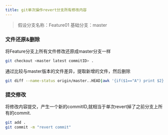 ```yaml
---
title: git单次操作revert分支所有修改内容
---
```


> 假设分支名称：Feature01 基础分支：master

### 文件还原&删除

将Feature分支上所有文件修改还原成master分支一样

``` bash
git checkout <master latest commitID> .
```

通过比较与master版本的文件差异，提取新增的文件，然后删除

``` bash
git diff --name-status origin/master..HEAD|awk '{if($1=="A") print $2}'|xargs rm
```
### 提交修改

将修改内容提交，产生一个新的commitID,就相当于单次revert掉了之前分支上所有的commit.
``` bash
git add .
git commit -m "revert commit"
```
